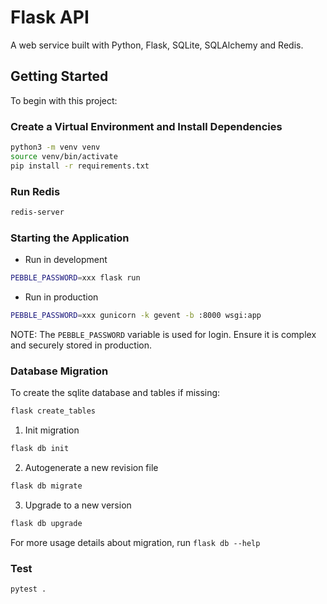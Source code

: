 # Flask API

A web service built with Python, Flask, SQLite, SQLAlchemy and Redis.

## Getting Started

To begin with this project:

### Create a Virtual Environment and Install Dependencies

```bash
python3 -m venv venv
source venv/bin/activate
pip install -r requirements.txt
```

### Run Redis

```bash
redis-server
```

### Starting the Application

- Run in development

```bash
PEBBLE_PASSWORD=xxx flask run
```

- Run in production

```bash
PEBBLE_PASSWORD=xxx gunicorn -k gevent -b :8000 wsgi:app
```

NOTE: The `PEBBLE_PASSWORD` variable is used for login. Ensure it is complex and securely stored in production.

### Database Migration

To create the sqlite database and tables if missing:

```bash
flask create_tables
```

1. Init migration

```bash
flask db init
```

2. Autogenerate a new revision file

```bash
flask db migrate
```

3. Upgrade to a new version

```bash
flask db upgrade
```

For more usage details about migration, run `flask db --help`

### Test

```bash
pytest .
```

